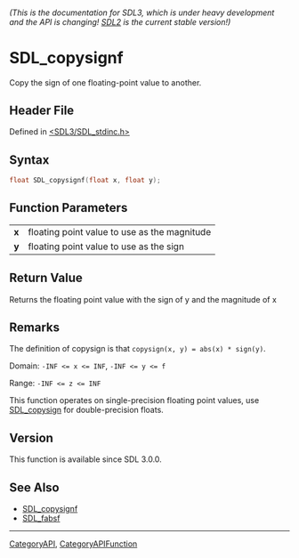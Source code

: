 ###### (This is the documentation for SDL3, which is under heavy development and the API is changing! [SDL2](https://wiki.libsdl.org/SDL2/) is the current stable version!)
# SDL_copysignf

Copy the sign of one floating-point value to another.

## Header File

Defined in [<SDL3/SDL_stdinc.h>](https://github.com/libsdl-org/SDL/blob/main/include/SDL3/SDL_stdinc.h)

## Syntax

```c
float SDL_copysignf(float x, float y);

```

## Function Parameters

|           |                                              |
| --------- | -------------------------------------------- |
| **x**     | floating point value to use as the magnitude |
| **y**     | floating point value to use as the sign      |

## Return Value

Returns the floating point value with the sign of y and the magnitude of x

## Remarks

The definition of copysign is that ``copysign(x, y) = abs(x) * sign(y)``.

Domain: `-INF <= x <= INF`, ``-INF <= y <= f``

Range: `-INF <= z <= INF`

This function operates on single-precision floating point values, use
[SDL_copysign](SDL_copysign) for double-precision floats.

## Version

This function is available since SDL 3.0.0.

## See Also

* [SDL_copysignf](SDL_copysignf)
* [SDL_fabsf](SDL_fabsf)

----
[CategoryAPI](CategoryAPI), [CategoryAPIFunction](CategoryAPIFunction)


